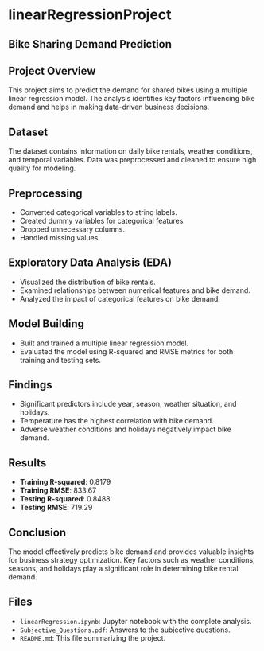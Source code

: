 # linearRegressionProject

## Bike Sharing Demand Prediction

## Project Overview
This project aims to predict the demand for shared bikes using a multiple linear regression model. The analysis identifies key factors influencing bike demand and helps in making data-driven business decisions.

## Dataset
The dataset contains information on daily bike rentals, weather conditions, and temporal variables. Data was preprocessed and cleaned to ensure high quality for modeling.

## Preprocessing
- Converted categorical variables to string labels.
- Created dummy variables for categorical features.
- Dropped unnecessary columns.
- Handled missing values.

## Exploratory Data Analysis (EDA)
- Visualized the distribution of bike rentals.
- Examined relationships between numerical features and bike demand.
- Analyzed the impact of categorical features on bike demand.

## Model Building
- Built and trained a multiple linear regression model.
- Evaluated the model using R-squared and RMSE metrics for both training and testing sets.

## Findings
- Significant predictors include year, season, weather situation, and holidays.
- Temperature has the highest correlation with bike demand.
- Adverse weather conditions and holidays negatively impact bike demand.

## Results
- **Training R-squared**: 0.8179
- **Training RMSE**: 833.67
- **Testing R-squared**: 0.8488
- **Testing RMSE**: 719.29

## Conclusion
The model effectively predicts bike demand and provides valuable insights for business strategy optimization. Key factors such as weather conditions, seasons, and holidays play a significant role in determining bike rental demand.

## Files
- `linearRegression.ipynb`: Jupyter notebook with the complete analysis.
- `Subjective_Questions.pdf`: Answers to the subjective questions.
- `README.md`: This file summarizing the project.

